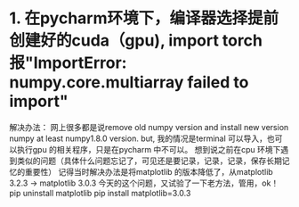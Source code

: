 # 1. 在pycharm环境下，编译器选择提前创建好的cuda（gpu), import torch 报"ImportError: numpy.core.multiarray failed to import"
   解决办法： 网上很多都是说remove old numpy version and install new version numpy at least numpy1.8.0 version.
             but, 我的情况是terminal 可以导入，也可以执行gpu 的相关程序，只是在pycharm 中不可以。
             想到说之前在cpu 环境下遇到类似的问题（具体什么问题忘记了，可见还是要记录，记录，记录，保存长期记忆的重要性）
             记得当时解决办法是将matplotlib 的版本降低了，从matplotlib 3.2.3 -> matplotlib 3.0.3 
             今天的这个问题，又试验了一下老方法，管用，ok！
             pip uninstall matplotlib
             pip install matplotlib=3.0.3